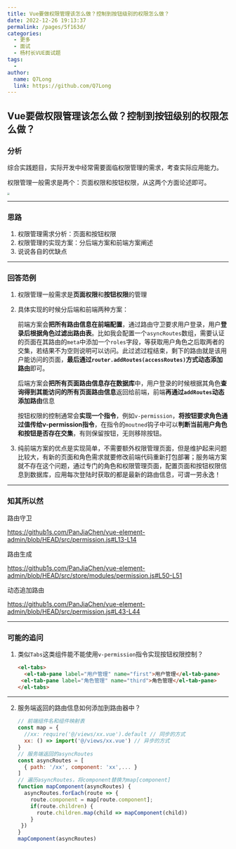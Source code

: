```yaml
---
title: Vue要做权限管理该怎么做？控制到按钮级别的权限怎么做？
date: 2022-12-26 19:13:37
permalink: /pages/5f163d/
categories:
  - 更多
  - 面试
  - 杨村长VUE面试题
tags:
  - 
author: 
  name: Q7Long
  link: https://github.com/Q7Long
---
```

## Vue要做权限管理该怎么做？控制到按钮级别的权限怎么做？

### 分析

综合实践题目，实际开发中经常需要面临权限管理的需求，考查实际应用能力。

权限管理一般需求是两个：页面权限和按钮权限，从这两个方面论述即可。

<img src="https://tva1.sinaimg.cn/large/e6c9d24ely1h0wjzib4x1j217k0so76x.jpg" style="zoom: 0.3; margin: auto">


---

### 思路

1. 权限管理需求分析：页面和按钮权限
2. 权限管理的实现方案：分后端方案和前端方案阐述
3. 说说各自的优缺点

---

### 回答范例

1. 权限管理一般需求是**页面权限**和**按钮权限**的管理

2. 具体实现的时候分后端和前端两种方案：

   前端方案会**把所有路由信息在前端配置**，通过路由守卫要求用户登录，用户**登录后根据角色过滤出路由表**。比如我会配置一个`asyncRoutes`数组，需要认证的页面在其路由的`meta`中添加一个`roles`字段，等获取用户角色之后取两者的交集，若结果不为空则说明可以访问。此过滤过程结束，剩下的路由就是该用户能访问的页面，**最后通过`router.addRoutes(accessRoutes)`方式动态添加路由**即可。

   后端方案会**把所有页面路由信息存在数据库**中，用户登录的时候根据其角色**查询得到其能访问的所有页面路由信息**返回给前端，前端**再通过`addRoutes`动态添加路由**信息

   按钮权限的控制通常会**实现一个指令**，例如`v-permission`，**将按钮要求角色通过值传给v-permission指令**，在指令的`moutned`钩子中可以**判断当前用户角色和按钮是否存在交集**，有则保留按钮，无则移除按钮。

3. 纯前端方案的优点是实现简单，不需要额外权限管理页面，但是维护起来问题比较大，有新的页面和角色需求就要修改前端代码重新打包部署；服务端方案就不存在这个问题，通过专门的角色和权限管理页面，配置页面和按钮权限信息到数据库，应用每次登陆时获取的都是最新的路由信息，可谓一劳永逸！

---

### 知其所以然

路由守卫

https://github1s.com/PanJiaChen/vue-element-admin/blob/HEAD/src/permission.js#L13-L14

路由生成

https://github1s.com/PanJiaChen/vue-element-admin/blob/HEAD/src/store/modules/permission.js#L50-L51

动态追加路由

https://github1s.com/PanJiaChen/vue-element-admin/blob/HEAD/src/permission.js#L43-L44

---

### 可能的追问

1. 类似`Tabs`这类组件能不能使用`v-permission`指令实现按钮权限控制？

   ```html
   <el-tabs> 
     <el-tab-pane label="⽤户管理" name="first">⽤户管理</el-tab-pane> 
   	<el-tab-pane label="⻆⾊管理" name="third">⻆⾊管理</el-tab-pane>
   </el-tabs>
   ```

---

2. 服务端返回的路由信息如何添加到路由器中？

   ```js
   // 前端组件名和组件映射表
   const map = {
     //xx: require('@/views/xx.vue').default // 同步的⽅式
     xx: () => import('@/views/xx.vue') // 异步的⽅式
   }
   // 服务端返回的asyncRoutes
   const asyncRoutes = [
     { path: '/xx', component: 'xx',... }
   ]
   // 遍历asyncRoutes，将component替换为map[component]
   function mapComponent(asyncRoutes) {
     asyncRoutes.forEach(route => {
       route.component = map[route.component];
       if(route.children) {
         route.children.map(child => mapComponent(child))
       }
   	})
   }
   mapComponent(asyncRoutes)
   ```
